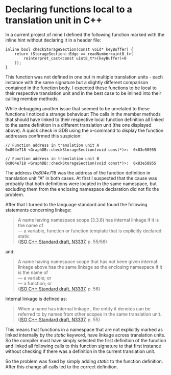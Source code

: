 # Declaring functions local to a translation unit in C++

In a current project of mine I defined the following function marked with the inline hint without declaring it in a header file:

	inline bool checkStorageSection(const void* keyBuffer) {
		return (StorageSection::Edge == readNumber<uint8_t>(
			reinterpret_cast<const uint8_t*>(keyBuffer)+0
		));
	}

This function was not defined in one but in multiple translation units - each instance with the same signature but a slightly different comparison contained in the function body. I expected these functions to be local to their respective translation unit and in the best case to be inlined into their calling member methods. 

While debugging another issue that seemed to be unrelated to these functions I noticed a strange behaviour: The calls in the member methods that should have linked to their respective local function definition all linked to the same definition in a different translation unit (the one displayed above). A quick check in GDB using the _x_-command to display the function addresses confirmed this suspicion:

	// Function address in translation unit A
	0x804e718 <GraphDB::checkStorageSection(void const*)>:  0x83e58955

	// Function address in translation unit B
	0x804e718 <GraphDB::checkStorageSection(void const*)>:  0x83e58955

The address _0x804e718_ was the address of the function definition in translation unit "A" in both cases. At first I suspected that the cause was probably that both definitions were located in the same namespace, but excluding them from the enclosing namespace declaration did not fix the problem.

After that I turned to the language standard and found the following statements concerning linkage:

> A name having namespace scope (3.3.6) has internal linkage if it is the name of  
> — a variable, function or function template that is explicitly declared static  
> ([ISO C++ Standard draft, N3337](http://www.open-std.org/jtc1/sc22/wg21/), p. 55/56)

and:

> A name having namespace scope that has not been given internal linkage above has the same linkage as the enclosing namespace if it is the name of  
> — a variable; or  
> — a function; or  
> ([ISO C++ Standard draft, N3337](http://www.open-std.org/jtc1/sc22/wg21/), p. 56)

Internal linkage is defined as:

> When a name has internal linkage , the entity it denotes can be referred to by names from other scopes in the same translation unit.  
> ([ISO C++ Standard draft, N3337](http://www.open-std.org/jtc1/sc22/wg21/), p. 55)

This means that functions in a namespace that are not explicitly marked as linked internally by the _static_ keyword, have linkage across translation units. So the compiler must have simply selected the first definition of the function and linked all following calls to this function signature to that first instance without checking if there was a definition in the current translation unit. 

So the problem was fixed by simply adding _static_ to the function definition. After this change all calls led to the correct definition.

